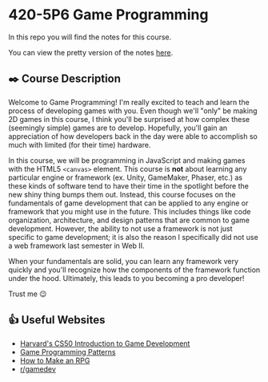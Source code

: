 # 420-5P6 Game Programming

In this repo you will find the notes for this course.

You can view the pretty version of the notes [here](https://jac-cs-game-programming-f23.github.io/Notes).

## ✒️ Course Description

Welcome to Game Programming! I'm really excited to teach and learn the process of developing games with you. Even though we'll "only" be making 2D games in this course, I think you'll be surprised at how complex these (seemingly simple) games are to develop. Hopefully, you'll gain an appreciation of how developers back in the day were able to accomplish so much with limited (for their time) hardware.

In this course, we will be programming in JavaScript and making games with the HTML5 `<canvas>` element. This course is **not** about learning any particular engine or framework (ex. Unity, GameMaker, Phaser, etc.) as these kinds of software tend to have their time in the spotlight before the new shiny thing bumps them out. Instead, this course focuses on the fundamentals of game development that can be applied to any engine or framework that you might use in the future. This includes things like code organization, architecture, and design patterns that are common to game development. However, the ability to not use a framework is not just specific to game development; it is also the reason I specifically did not use a web framework last semester in Web II.

When your fundamentals are solid, you can learn any framework very quickly and you'll recognize how the components of the framework function under the hood. Ultimately, this leads to you becoming a pro developer!

Trust me 😉

## 👍 Useful Websites

- [Harvard's CS50 Introduction to Game Development](https://cs50.harvard.edu/games/2018/)
- [Game Programming Patterns](https://gameprogrammingpatterns.com)
- [How to Make an RPG](https://howtomakeanrpg.com/)
- [r/gamedev](https://www.reddit.com/r/gamedev)
